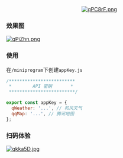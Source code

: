 <div align="center"><a href="https://imgtu.com/i/qPC8rF"><img src="https://s1.ax1x.com/2022/03/17/qPC8rF.png" alt="qPC8rF.png" border="0" /></a></div>

### 效果图

[![qPiZhn.png](https://s1.ax1x.com/2022/03/17/qPiZhn.png)](https://imgtu.com/i/qPiZhn)

### 使用

在`/miniprogram`下创建`appKey.js`

```javascript
/*************************
 *        API 密钥       *
 *************************/

export const appKey = {
  qWeather: '...', // 和风天气
  qqMap: '...', // 腾讯地图
};
```

### 扫码体验

[![qkka5D.jpg](https://s1.ax1x.com/2022/03/18/qkka5D.jpg)](https://imgtu.com/i/qkka5D)
